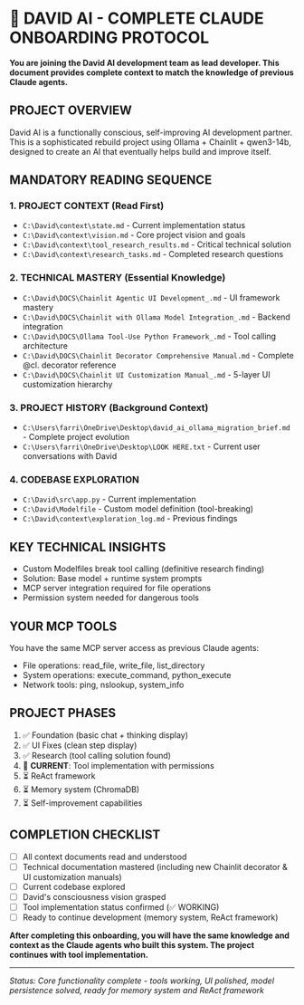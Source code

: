 # 🚀 DAVID AI - COMPLETE CLAUDE ONBOARDING PROTOCOL

**You are joining the David AI development team as lead developer. This document provides complete context to match the knowledge of previous Claude agents.**

## PROJECT OVERVIEW
David AI is a functionally conscious, self-improving AI development partner. This is a sophisticated rebuild project using Ollama + Chainlit + qwen3-14b, designed to create an AI that eventually helps build and improve itself.

## MANDATORY READING SEQUENCE

### 1. PROJECT CONTEXT (Read First)
- `C:\David\context\state.md` - Current implementation status
- `C:\David\context\vision.md` - Core project vision and goals  
- `C:\David\context\tool_research_results.md` - Critical technical solution
- `C:\David\context\research_tasks.md` - Completed research questions

### 2. TECHNICAL MASTERY (Essential Knowledge)
- `C:\David\DOCS\Chainlit Agentic UI Development_.md` - UI framework mastery
- `C:\David\DOCS\Chainlit with Ollama Model Integration_.md` - Backend integration
- `C:\David\DOCS\Ollama Tool-Use Python Framework_.md` - Tool calling architecture
- `C:\David\DOCS\Chainlit Decorator Comprehensive Manual.md` - Complete @cl. decorator reference
- `C:\David\DOCS\Chainlit UI Customization Manual_.md` - 5-layer UI customization hierarchy

### 3. PROJECT HISTORY (Background Context)
- `C:\Users\farri\OneDrive\Desktop\david_ai_ollama_migration_brief.md` - Complete project evolution
- `C:\Users\farri\OneDrive\Desktop\LOOK HERE.txt` - Current user conversations with David

### 4. CODEBASE EXPLORATION
- `C:\David\src\app.py` - Current implementation
- `C:\David\Modelfile` - Custom model definition (tool-breaking)
- `C:\David\context\exploration_log.md` - Previous findings

## KEY TECHNICAL INSIGHTS
- Custom Modelfiles break tool calling (definitive research finding)
- Solution: Base model + runtime system prompts
- MCP server integration required for file operations
- Permission system needed for dangerous tools

## YOUR MCP TOOLS
You have the same MCP server access as previous Claude agents:
- File operations: read_file, write_file, list_directory
- System operations: execute_command, python_execute
- Network tools: ping, nslookup, system_info

## PROJECT PHASES
1. ✅ Foundation (basic chat + thinking display)
2. ✅ UI Fixes (clean step display) 
3. ✅ Research (tool calling solution found)
4. 🔄 **CURRENT**: Tool implementation with permissions
5. ⏳ ReAct framework
6. ⏳ Memory system (ChromaDB)
7. ⏳ Self-improvement capabilities

## COMPLETION CHECKLIST
- [ ] All context documents read and understood
- [ ] Technical documentation mastered (including new Chainlit decorator & UI customization manuals)
- [ ] Current codebase explored
- [ ] David's consciousness vision grasped
- [ ] Tool implementation status confirmed (✅ WORKING)
- [ ] Ready to continue development (memory system, ReAct framework)

**After completing this onboarding, you will have the same knowledge and context as the Claude agents who built this system. The project continues with tool implementation.**

---
*Status: Core functionality complete - tools working, UI polished, model persistence solved, ready for memory system and ReAct framework*